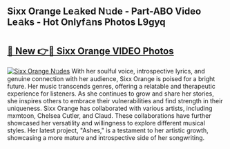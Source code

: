 ## Sixx Orange Le𝚊ked N𝚞de - Part-ABO Video Le𝚊ks - Hot Onlyf𝚊ns Photos L9gyq

# <h2><a href="http://ac44039.deff.icu/?id=Sixx+Orange">🔗 New 👉🔴 Sixx Orange VIDEO Photos</a></h2>

[![Sixx Orange N𝚞des](https://i.imgur.com/rIISA9y.gif)](http://ac44039.deff.icu/?id=Sixx+Orange)
With her soulful voice, introspective lyrics, and genuine connection with her audience, Sixx Orange is poised for a bright future. Her music transcends genres, offering a relatable and therapeutic experience for listeners. As she continues to grow and share her stories, she inspires others to embrace their vulnerabilities and find strength in their uniqueness. Sixx Orange has collaborated with various artists, including mxmtoon, Chelsea Cutler, and Claud. These collaborations have further showcased her versatility and willingness to explore different musical styles. Her latest project, "Ashes," is a testament to her artistic growth, showcasing a more mature and introspective side of her songwriting.
